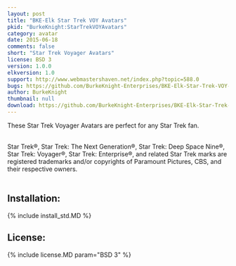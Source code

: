 ```yaml
---
layout: post
title: "BKE-Elk Star Trek VOY Avatars"
pkid: "BurkeKnight:StarTrekVOYAvatars"
category: avatar
date: 2015-06-18
comments: false
short: "Star Trek Voyager Avatars"
license: BSD 3
version: 1.0.0
elkversion: 1.0
support: http://www.webmastershaven.net/index.php?topic=588.0
bugs: https://github.com/BurkeKnight-Enterprises/BKE-Elk-Star-Trek-VOY-Avatars/issues
author: BurkeKnight
thumbnail: null
download: https://github.com/BurkeKnight-Enterprises/BKE-Elk-Star-Trek-VOY-Avatars/releases/download/v1.0.0/BKE-Elk-Star-Trek-VOY-Avatars.zip
---
```


These Star Trek Voyager Avatars are perfect for any Star Trek fan.<br /><br />

Star Trek®, Star Trek: The Next Generation®, Star Trek: Deep Space Nine®, Star Trek: Voyager®, Star Trek: Enterprise®, and related Star Trek marks are registered trademarks and/or copyrights of Paramount Pictures, CBS, and their respective owners.<br /><br />

## Installation:
{% include install_std.MD %}

## License:
{% include license.MD param="BSD 3" %}
